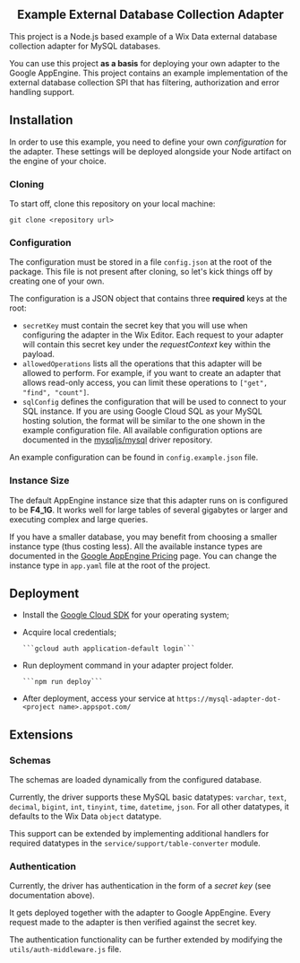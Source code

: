 <h2 align="center">
  Example External Database Collection Adapter
</h1>

This project is a Node.js based example of a Wix Data external database collection adapter for MySQL databases.

You can use this project **as a basis** for deploying your own adapter to the Google AppEngine. This project contains an example implementation of the external database collection SPI that has filtering, authorization and error handling support.

## Installation

In order to use this example, you need to define your own _configuration_ for the adapter. These settings will be deployed alongside your Node artifact on the engine of your choice.

### Cloning

To start off, clone this repository on your local machine:

```
git clone <repository url>
```

### Configuration

The configuration must be stored in a file `config.json` at the root of the package. This file is not present after cloning, so let's kick things off by creating one of your own.

The configuration is a JSON object that contains three **required** keys at the root:

- `secretKey` must contain the secret key that you will use when configuring the adapter in the Wix Editor. Each request to your adapter will contain this secret key under the _requestContext_ key within the payload.
- `allowedOperations` lists all the operations that this adapter will be allowed to perform. For example, if you want to create an adapter that allows read-only access, you can limit these operations to `["get", "find", "count"]`.
- `sqlConfig` defines the configuration that will be used to connect to your SQL instance. If you are using Google Cloud SQL as your MySQL hosting solution, the format will be similar to the one shown in the example configuration file. All available configuration options are documented in the [mysqljs/mysql](https://github.com/mysqljs/mysql#connection-options) driver repository.

An example configuration can be found in `config.example.json` file.

### Instance Size

The default AppEngine instance size that this adapter runs on is configured to be **F4_1G**. It works well for large tables of several gigabytes or larger and executing complex and large queries.

If you have a smaller database, you may benefit from choosing a smaller instance type (thus costing less). All the available instance types are documented in the [Google AppEngine Pricing](https://cloud.google.com/appengine/pricing) page. You can change the instance type in `app.yaml` file at the root of the project.

## Deployment

- Install the [Google Cloud SDK](https://cloud.google.com/sdk/) for your operating system;
- Acquire local credentials;

      ```gcloud auth application-default login```

- Run deployment command in your adapter project folder.

      ```npm run deploy```

- After deployment, access your service at `https://mysql-adapter-dot-<project name>.appspot.com/`

## Extensions

### Schemas

The schemas are loaded dynamically from the configured database.

Currently, the driver supports these MySQL basic datatypes: `varchar`, `text`, `decimal`, `bigint`, `int`, `tinyint`, `time`, `datetime`, `json`. For all other datatypes, it defaults to the Wix Data `object` datatype.

This support can be extended by implementing additional handlers for required datatypes in the `service/support/table-converter` module.

### Authentication

Currently, the driver has authentication in the form of a _secret key_ (see documentation above).

It gets deployed together with the adapter to Google AppEngine. Every request made to the adapter is then verified against the secret key.

The authentication functionality can be further extended by modifying the `utils/auth-middleware.js` file.
